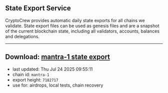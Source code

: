 ## State Export Service
CryptoCrew provides automatic daily state exports for all chains we validate. State export files can be used as genesis files and are a snapshot of the current blockchain state, including all validators, accounts, balances and delegations.

---
**Download: [mantra-1 state export](https://dl-eu2.ccvalidators.com/SERVICE/mantrachain/mantra-1_export_7182717.json)**
---

- last updated: Thu Jul 24 2025 09:55:11
- chain id: `mantra-1`
- export height: `7182717`
- use for: airdrops, local tests, chain recovery
